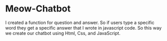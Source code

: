 # Meow-Chatbot
I created a function for question and answer. So if users type a specific word they get a specific answer that I wrote in javascript code. So this way we create our chatbot using Html, Css, and JavaScript.
